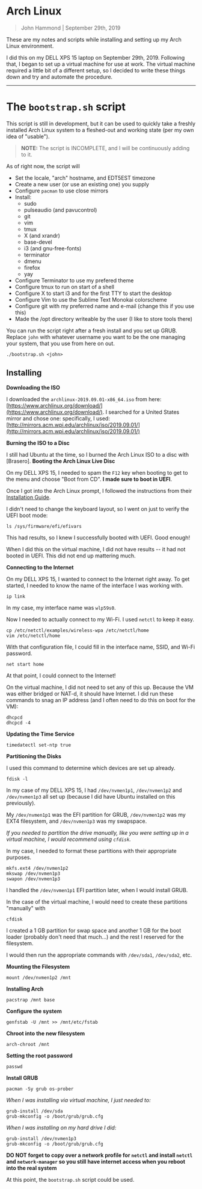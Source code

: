 Arch Linux
======================

> John Hammond | September 29th, 2019

These are my notes and scripts while installing and setting up my Arch Linux environment.

I did this on my DELL XPS 15 laptop on September 29th, 2019. Following that,
I began to set up a virtual machine for use at work. The virtual machine required
a little bit of a different setup, so I decided to write these things down
and try and automate the procedure.

--------------------------

The `bootstrap.sh` script
=================

This script is still in development, but it can be used to quickly take a 
freshly installed Arch Linux system to a fleshed-out and working state (per my own
idea of "usable").

> **NOTE:** The script is INCOMPLETE, and I will be continuously adding to it.

As of right now, the script will

* Set the locale, "arch" hostname, and EDT5EST timezone
* Create a new user (or use an existing one) you supply
* Configure `pacman` to use close mirrors
* Install:
	- sudo
	- pulseaudio (and pavucontrol)
	- git
	- vim
	- tmux
	- X (and xrandr)
	- base-devel
	- i3 (and gnu-free-fonts)
	- terminator
	- dmenu
	- firefox
	- yay
* Configure Terminator to use my prefered theme
* Configure tmux to run on start of a shell
* Configure X to start i3 and for the first TTY to start the desktop
* Configure Vim to use the Sublime Text Monokai colorscheme
* Configure git with my preferred name and e-mail (change this if you use this)
* Made the /opt directory writeable by the user (I like to store tools there)


You can run the script right after a fresh install and you set up GRUB. Replace
`john` with whatever username you want to be the one managing your system, that
you use from here on out.

```
./bootstrap.sh <john>
```


Installing
------------

**Downloading the ISO**

I downloaded the `archlinux-2019.09.01-x86_64.iso` from here: [https://www.archlinux.org/download/](https://www.archlinux.org/download/).
I searched for a United States mirror and chose one: specifically, I used: [http://mirrors.acm.wpi.edu/archlinux/iso/2019.09.01/](http://mirrors.acm.wpi.edu/archlinux/iso/2019.09.01/)


**Burning the ISO to a Disc**

I still had Ubuntu at the time, so I burned the Arch Linux ISO to a disc with [Brasero]. 
**Booting the Arch Linux Live Disc**

On my DELL XPS 15, I needed to spam the `F12` key when booting to get to the menu and choose "Boot from CD". **I made sure to boot in UEFI**.

Once I got into the Arch Linux prompt, I followed the instructions from their [Installation Guide](https://wiki.archlinux.org/index.php/installation_guide).

I didn't need to change the keyboard layout, so I went on just to verify the UEFI boot mode:

```
ls /sys/firmware/efi/efivars
```

This had results, so I knew I successfully booted with UEFI. Good enough!

When I did this on the virtual machine, I did not have results -- it had not booted
in UEFI. This did not end up mattering much.


**Connecting to the Internet**

On my DELL XPS 15, I wanted to connect to the Internet right away. To get started, I needed to know the name of the
interface I was working with.

```
ip link
```

In my case, my interface name was `wlp59s0`.

Now I needed to actually connect to my Wi-Fi. I used `netctl` to keep it easy.

```
cp /etc/netctl/examples/wireless-wpa /etc/netctl/home
vim /etc/netctl/home
```

With that configuration file, I could fill in the interface name, SSID, and Wi-Fi password.

```
net start home
```

At that point, I could connect to the Internet!

On the virtual machine, I did not need to set any of this up. Because the VM was 
either bridged or NAT-d, it should have Internet. I did run these commands to 
snag an IP address (and I often need to do this on boot for the VM):

```
dhcpcd
dhcpcd -4
```

**Updating the Time Service**

```
timedatectl set-ntp true
```

**Partitioning the Disks**

I used this command to determine which devices are set up already.

```
fdisk -l
```

In my case of my DELL XPS 15, I had `/dev/nvmen1p1`, `/dev/nvmen1p2` and `/dev/nvmen1p3` all set up (because I did have Ubuntu installed on this previously).

My `/dev/nvmen1p1` was the EFI partition for GRUB, `/dev/nvmen1p2` was my EXT4 filesystem, and `/dev/nvmen1p3` was my swapspace.

_If you needed to partition the drive manually, like you were setting up in a virtual machine, I would recommend using `cfdisk`._

In my case, I needed to format these partitions with their appropriate purposes.

```
mkfs.ext4 /dev/nvmen1p2
mkswap /dev/nvmen1p3
swapon /dev/nvmen1p3
```

I handled the `/dev/nvmen1p1` EFI partition later, when I would install GRUB.

In the case of the virtual machine, I would need to create these partitions "manually"
with

```
cfdisk
```

I created a 1 GB partition for swap space and another 1 GB for the boot loader (probably don't need that much...) and the rest I reserved for the filesystem.

I would then run the appropriate commands with `/dev/sda1`, `/dev/sda2`, etc.


**Mounting the Filesystem**

```
mount /dev/nvmen1p2 /mnt
```

**Installing Arch**

```
pacstrap /mnt base
```

**Configure the system**

```
genfstab -U /mnt >> /mnt/etc/fstab
```

**Chroot into the new filesystem**

```
arch-chroot /mnt
```

**Setting the root password**

```
passwd
```

**Install GRUB**

```
pacman -Sy grub os-prober
```

_When I was installing via virtual machine, I just needed to:_

```
grub-install /dev/sda
grub-mkconfig -o /boot/grub/grub.cfg
```

_When I was installing on my hard drive I did:_

```
grub-install /dev/nvmen1p3
grub-mkconfig -o /boot/grub/grub.cfg
```

**DO NOT forget to copy over a network profile for `netctl` and install `netctl` and `network-manager`
so you still have internet access when you reboot into the real system** 


At this point, the `bootstrap.sh` script could be used.


